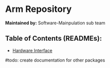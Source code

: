 # Arm Repository

**Maintained by:** Software-Mainpulation sub team

## Table of Contents (READMEs):

- [Hardware Interface](./src/ob1_arm_hw_interface/README/README.md)
    
#todo: create documentation for other packages

